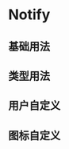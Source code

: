 # Notify

## 基础用法

<demo src="notify/basic" />

## 类型用法

<demo src="notify/type" />

## 用户自定义

<demo src="notify/customize" />

## 图标自定义

<demo src="notify/icon" />

<api src="notify" />
